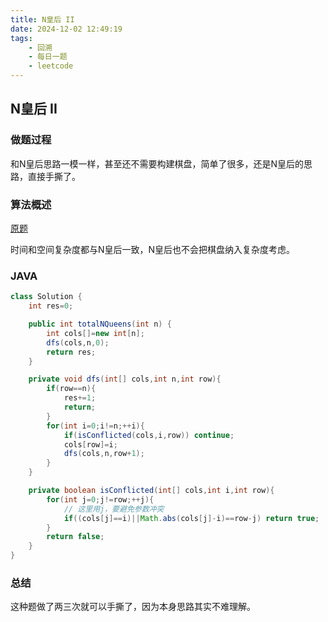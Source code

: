 ```yaml
---
title: N皇后 II
date: 2024-12-02 12:49:19
tags:
    - 回溯
    - 每日一题
    - leetcode
---
```


<script type="text/javascript"
src="http://cdn.mathjax.org/mathjax/latest/MathJax.js?config=TeX-AMS-MML_HTMLorMML">
</script>

## N皇后 II
### 做题过程
和N皇后思路一模一样，甚至还不需要构建棋盘，简单了很多，还是N皇后的思路，直接手撕了。

### 算法概述
[原题](https://leetcode.cn/problems/n-queens-ii/description/)

时间和空间复杂度都与N皇后一致，N皇后也不会把棋盘纳入复杂度考虑。

### JAVA
```java
class Solution {
    int res=0;

    public int totalNQueens(int n) {
        int cols[]=new int[n];
        dfs(cols,n,0);
        return res;
    }

    private void dfs(int[] cols,int n,int row){
        if(row==n){
            res+=1;
            return;
        }
        for(int i=0;i!=n;++i){
            if(isConflicted(cols,i,row)) continue;
            cols[row]=i;
            dfs(cols,n,row+1);
        }
    }

    private boolean isConflicted(int[] cols,int i,int row){
        for(int j=0;j!=row;++j){
            // 这里用j，要避免参数冲突
            if((cols[j]==i)||Math.abs(cols[j]-i)==row-j) return true;
        }
        return false;
    }
}
```

### 总结
这种题做了两三次就可以手撕了，因为本身思路其实不难理解。